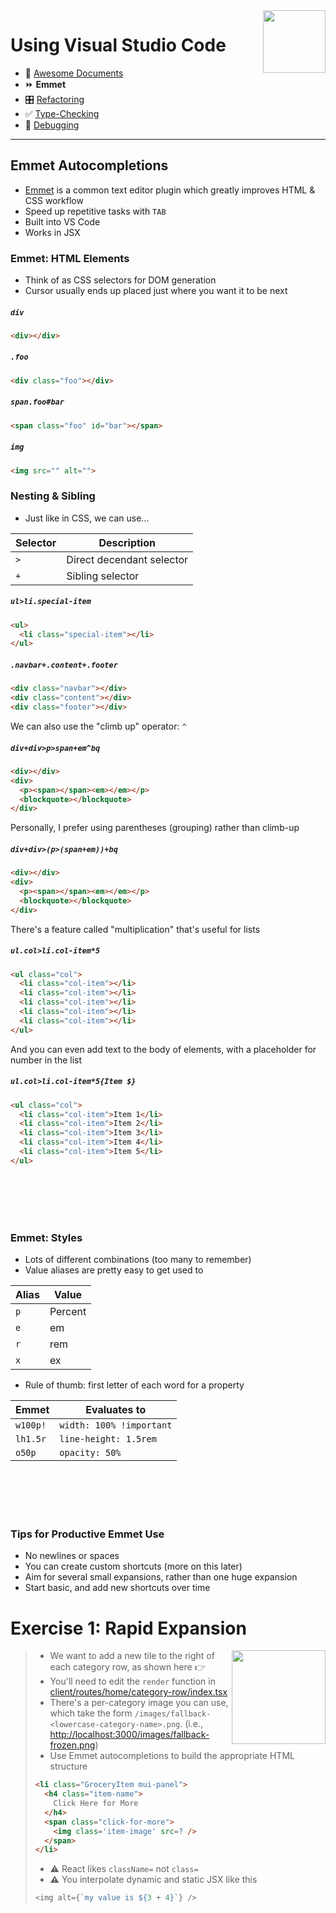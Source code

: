 <img align='right' height=100 src='../../../public/vscode.png'>

# Using Visual Studio Code

* 📄 [Awesome Documents](./markdown.md)
* ⏩ **Emmet**
* 🎛 [Refactoring](./refactoring.md)
* ✅ [Type-Checking](./type-checking.md)
* 🐞 [Debugging](./debugging.md)

---

## Emmet Autocompletions

* [Emmet](https://docs.emmet.io/) is a common text editor plugin which greatly improves HTML & CSS workflow
* Speed up repetitive tasks with `TAB`
* Built into VS Code
* Works in JSX

### Emmet: HTML Elements
* Think of as CSS selectors for DOM generation
* Cursor usually ends up placed just where you want it to be next

##### `div`
```html
<div></div>
```

##### `.foo`
```html
<div class="foo"></div>
```

##### `span.foo#bar`
```html
<span class="foo" id="bar"></span>
```

##### `img`
```html
<img src="" alt="">
```

### Nesting & Sibling
* Just like in CSS, we can use...

| Selector | Description |
|-----|------|
| `>` | Direct decendant selector |
| `+` | Sibling selector |

##### `ul>li.special-item`
```html
<ul>
  <li class="special-item"></li>
</ul>
```

##### `.navbar+.content+.footer`
```html
<div class="navbar"></div>
<div class="content"></div>
<div class="footer"></div>
```

We can also use the "climb up" operator: `^`

##### `div+div>p>span+em^bq`
```html
<div></div>
<div>
  <p><span></span><em></em></p>
  <blockquote></blockquote>
</div>
```

Personally, I prefer using parentheses (grouping) rather than climb-up

##### `div+div>(p>(span+em))+bq`
```html
<div></div>
<div>
  <p><span></span><em></em></p>
  <blockquote></blockquote>
</div>
```

There's a feature called "multiplication" that's useful for lists

##### `ul.col>li.col-item*5`
```html
<ul class="col">
  <li class="col-item"></li>
  <li class="col-item"></li>
  <li class="col-item"></li>
  <li class="col-item"></li>
  <li class="col-item"></li>
</ul>
```

And you can even add text to the body of elements, with a placeholder for number in the list

##### `ul.col>li.col-item*5{Item $}`
```html
<ul class="col">
  <li class="col-item">Item 1</li>
  <li class="col-item">Item 2</li>
  <li class="col-item">Item 3</li>
  <li class="col-item">Item 4</li>
  <li class="col-item">Item 5</li>
</ul>
```

<br><br><br><br>

### Emmet: Styles
* Lots of different combinations (too many to remember)
* Value aliases are pretty easy to get used to

| Alias | Value |
|-------|-------|
| `p`   | Percent |
| `e`   | em |
| `r`   | rem |
| `x`   | ex |

* Rule of thumb: first letter of each word for a property

| Emmet | Evaluates to |
|-------|-------|
| `w100p!`   | `width: 100% !important` |
| `lh1.5r`   | `line-height: 1.5rem` |
| `o50p`   | `opacity: 50%` |

<br><br><br><br>

### Tips for Productive Emmet Use
* No newlines or spaces
* You can create custom shortcuts (more on this later)
* Aim for several small expansions, rather than one huge expansion
* Start basic, and add new shortcuts over time

# Exercise 1: Rapid Expansion
<img align=right width=150 src='../../public/emmet/click-for-more.png'>

>  * We want to add a new tile to the right of each category row, as shown here 👉
>  * You'll need to edit the `render` function in [client/routes/home/category-row/index.tsx](../../client/routes/home/category-row/index.tsx)
>  * There's a per-category image you can use, which take the form `/images/fallback-<lowercase-category-name>.png`. (i.e., [http://localhost:3000/images/fallback-frozen.png](http://localhost:3000/images/fallback-frozen.png))
> * Use Emmet autocompletions to build the appropriate HTML structure
> ```html
> <li class="GroceryItem mui-panel">
>   <h4 class="item-name">
>     Click Here for More
>   </h4>
>   <span class="click-for-more">              
>     <img class='item-image' src=? />
>   </span>
> </li>
> ```
> * ⚠️ React likes `className=` not `class=`
> * ⚠️ You interpolate dynamic and static JSX like this
> ````js
> <img alt={`my value is ${3 + 4}`} />
> ````
